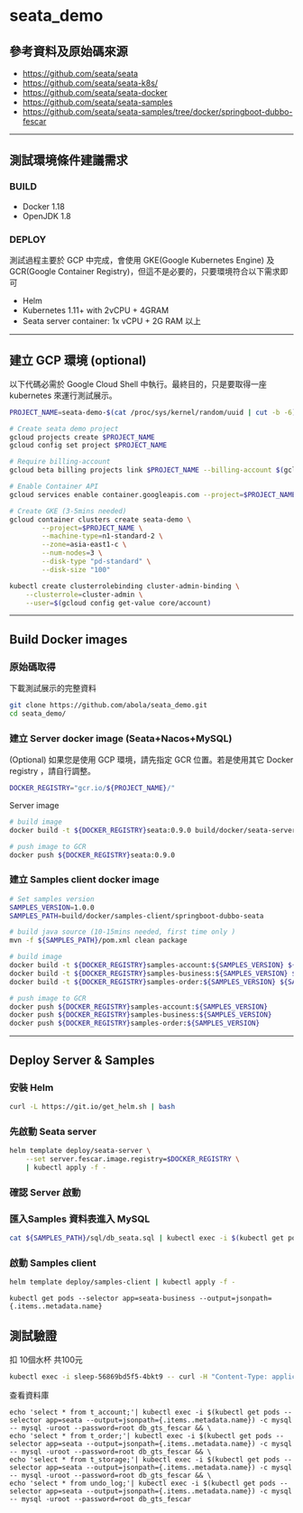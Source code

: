 # seata_demo

## 參考資料及原始碼來源

* https://github.com/seata/seata
* https://github.com/seata/seata-k8s/
* https://github.com/seata/seata-docker
* https://github.com/seata/seata-samples
* https://github.com/seata/seata-samples/tree/docker/springboot-dubbo-fescar 

---

## 測試環境條件建議需求

### BUILD

* Docker 1.18
* OpenJDK 1.8

### DEPLOY

測試過程主要於 GCP 中完成，會使用 GKE(Google Kubernetes Engine) 及 GCR(Google Container Registry)，但這不是必要的，只要環境符合以下需求即可

* Helm 
* Kubernetes 1.11+ with 2vCPU + 4GRAM
* Seata server container: 1x vCPU + 2G RAM 以上

---

## 建立 GCP 環境 (optional)

以下代碼必需於 Google Cloud Shell 中執行。最終目的，只是要取得一座 kubernetes 來運行測試展示。 

```bash
PROJECT_NAME=seata-demo-$(cat /proc/sys/kernel/random/uuid | cut -b -6)

# Create seata demo project
gcloud projects create $PROJECT_NAME
gcloud config set project $PROJECT_NAME

# Require billing-account 
gcloud beta billing projects link $PROJECT_NAME --billing-account $(gcloud beta billing accounts list | grep True | awk -F" " '{print $1}')

# Enable Container API
gcloud services enable container.googleapis.com --project=$PROJECT_NAME

# Create GKE (3-5mins needed)
gcloud container clusters create seata-demo \
        --project=$PROJECT_NAME \
        --machine-type=n1-standard-2 \
        --zone=asia-east1-c \
        --num-nodes=3 \
        --disk-type "pd-standard" \
        --disk-size "100"

kubectl create clusterrolebinding cluster-admin-binding \
    --clusterrole=cluster-admin \
    --user=$(gcloud config get-value core/account)
```

---

## Build Docker images

### 原始碼取得

下載測試展示的完整資料

```bash
git clone https://github.com/abola/seata_demo.git
cd seata_demo/
```

###  建立 Server docker image (Seata+Nacos+MySQL)

(Optional) 如果您是使用 GCP 環境，請先指定 GCR 位置。若是使用其它 Docker registry ，請自行調整。
```bash
DOCKER_REGISTRY="gcr.io/${PROJECT_NAME}/"
```

Server image

```bash
# build image
docker build -t ${DOCKER_REGISTRY}seata:0.9.0 build/docker/seata-server/

# push image to GCR
docker push ${DOCKER_REGISTRY}seata:0.9.0 
```

###  建立 Samples client docker image

```bash
# Set samples version
SAMPLES_VERSION=1.0.0
SAMPLES_PATH=build/docker/samples-client/springboot-dubbo-seata

# build java source (10-15mins needed, first time only )
mvn -f ${SAMPLES_PATH}/pom.xml clean package

# build image
docker build -t ${DOCKER_REGISTRY}samples-account:${SAMPLES_VERSION} ${SAMPLES_PATH}/samples-account/
docker build -t ${DOCKER_REGISTRY}samples-business:${SAMPLES_VERSION} ${SAMPLES_PATH}/samples-business/
docker build -t ${DOCKER_REGISTRY}samples-order:${SAMPLES_VERSION} ${SAMPLES_PATH}/samples-order/

# push image to GCR
docker push ${DOCKER_REGISTRY}samples-account:${SAMPLES_VERSION}
docker push ${DOCKER_REGISTRY}samples-business:${SAMPLES_VERSION}
docker push ${DOCKER_REGISTRY}samples-order:${SAMPLES_VERSION}
```

---

## Deploy Server & Samples

### 安裝 Helm 

```bash
curl -L https://git.io/get_helm.sh | bash
```

### 先啟動 Seata server

```bash
helm template deploy/seata-server \
    --set server.fescar.image.registry=$DOCKER_REGISTRY \
    | kubectl apply -f -
```

### 確認 Server 啟動

### 匯入Samples 資料表進入 MySQL 

```bash
cat ${SAMPLES_PATH}/sql/db_seata.sql | kubectl exec -i $(kubectl get pods --selector app=seata --output=jsonpath={.items..metadata.name}) -c mysql -- mysql -uroot --password=root db_gts_fescar
```

### 啟動 Samples client

```bash
helm template deploy/samples-client | kubectl apply -f -
```


```
kubectl get pods --selector app=seata-business --output=jsonpath={.items..metadata.name}
```

## 測試驗證 

扣 10個水杯 共100元

```bash
kubectl exec -i sleep-56869bd5f5-4bkt9 -- curl -H "Content-Type: application/json" -X POST --data "{\"userId\":\"1\",\"commodityCode\":\"C201901140001\",\"count\":10,\"amount\":100}"   seata-business-service:8104/business/dubbo/buy
```

查看資料庫

```
echo 'select * from t_account;'| kubectl exec -i $(kubectl get pods --selector app=seata --output=jsonpath={.items..metadata.name}) -c mysql -- mysql -uroot --password=root db_gts_fescar && \
echo 'select * from t_order;'| kubectl exec -i $(kubectl get pods --selector app=seata --output=jsonpath={.items..metadata.name}) -c mysql -- mysql -uroot --password=root db_gts_fescar && \
echo 'select * from t_storage;'| kubectl exec -i $(kubectl get pods --selector app=seata --output=jsonpath={.items..metadata.name}) -c mysql -- mysql -uroot --password=root db_gts_fescar && \
echo 'select * from undo_log;'| kubectl exec -i $(kubectl get pods --selector app=seata --output=jsonpath={.items..metadata.name}) -c mysql -- mysql -uroot --password=root db_gts_fescar 
```